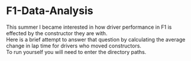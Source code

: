 # F1-Data-Analysis
This summer I became interested in how driver performance in F1 is effected by the constructor they are with.\
Here is a brief attempt to answer that question by calculating the average change in lap time for drivers who moved constructors.\
To run yourself you will need to enter the directory paths. 

